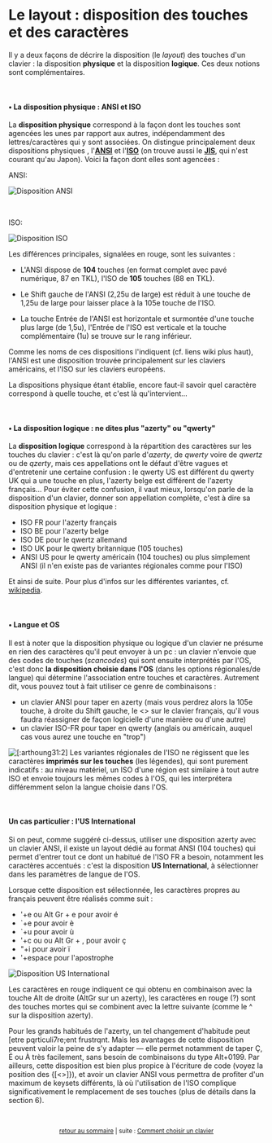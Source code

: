 # Le layout : disposition des touches et des caractères

Il y a deux façons de décrire la disposition (le *layout*) des touches d'un clavier : la disposition **physique** et la disposition **logique**. Ces deux notions sont complémentaires.

&nbsp;

#### • La disposition physique : ANSI et ISO

La **disposition physique** correspond à la façon dont les touches sont agencées les unes par rapport aux autres, indépendamment des lettres/caractères qui y sont associées. On distingue principalement deux dispositions physiques , l'[**ANSI**](http://fr.wikipedia.org/wiki/American_National_Standards_Institute]) et l'[**ISO**](http://fr.wikipedia.org/wiki/Organisation_internationale_de_normalisation) (on trouve aussi le [**JIS**](http://fr.wikipedia.org/wiki/Japanese_Industrial_Standard]), qui n'est courant qu'au Japon). Voici la façon dont elles sont agencées :

ANSI:

![Disposition ANSI](https://i.imgur.com/LaUkKb8.png)

&nbsp;

ISO:

![Disposition ISO](https://i.imgur.com/gt8hFCS.png)

Les différences principales, signalées en rouge, sont les suivantes :

- L'ANSI dispose de **104** touches (en format complet avec pavé numérique, 87 en TKL), l'ISO de **105** touches (88 en TKL).

- Le Shift gauche de l'ANSI (2,25u de large) est réduit à une touche de 1,25u de large pour laisser place à la 105e touche de l'ISO.

- La touche Entrée de l'ANSI est horizontale et surmontée d'une touche plus large (de 1,5u), l'Entrée de l'ISO est verticale et la touche complémentaire (1u) se trouve sur le rang inférieur.

Comme les noms de ces dispositions l'indiquent (cf. liens wiki plus haut), l'ANSI est une disposition trouvée principalement sur les claviers américains, et l'ISO sur les claviers européens.

La dispositions physique étant établie, encore faut-il savoir quel caractère correspond à quelle touche, et c'est là qu'intervient...

&nbsp;

#### • La disposition logique : ne dites plus "azerty" ou "qwerty"

La **disposition logique** correspond à la répartition des caractères sur les touches du clavier : c'est là qu'on parle d'*azerty*, de *qwerty* voire de *qwertz* ou de *qzerty*, mais ces appellations ont le défaut d'être vagues et d'entretenir une certaine confusion : le qwerty US est différent du qwerty UK qui a une touche en plus, l'azerty belge est différent de l'azerty français... Pour éviter cette confusion, il vaut mieux, lorsqu'on parle de la disposition d'un clavier, donner son appellation complète, c'est à dire sa disposition physique et logique : 

- ISO FR pour l'azerty français
- ISO BE pour l'azerty belge
- ISO DE pour le qwertz allemand
- ISO UK pour le qwerty britannique (105 touches)
- ANSI US pour le qwerty américain (104 touches) ou plus simplement ANSI (il n'en existe pas de variantes régionales comme pour l'ISO)

Et ainsi de suite. Pour plus d'infos sur les différentes variantes, cf. [wikipedia](http://en.wikipedia.org/wiki/Keyboard_layout#QWERTY-based_layouts_for_Latin_script).

&nbsp;

#### • Langue et OS

Il est à noter que la disposition physique ou logique d'un clavier ne présume en rien des caractères qu'il peut envoyer à un pc : un clavier n'envoie que des codes de touches (*scancodes*) qui sont ensuite interprétés par l'OS, c'est donc **la disposition choisie dans l'OS** (dans les options régionales/de langue) qui détermine l'association entre touches et caractères. Autrement dit, vous pouvez tout à fait utiliser ce genre de combinaisons :

- un clavier ANSI pour taper en azerty (mais vous perdrez alors la 105e touche, à droite du Shift gauche, le <> sur le clavier français, qu'il vous faudra réassigner de façon logicielle d'une manière ou d'une autre)
- un clavier ISO-FR pour taper en qwerty (anglais ou américain, auquel cas vous aurez une touche en "trop")

![[:arthoung31:2]](https://forum-images.hardware.fr/images/perso/2/arthoung31.gif) Les variantes régionales de l'ISO ne régissent que les caractères **imprimés sur les touches** (les légendes), qui sont purement indicatifs : au niveau matériel, un ISO d'une région est similaire à tout autre ISO et envoie toujours les mêmes codes à l'OS, qui les interprétera différemment selon la langue choisie dans l'OS. 

&nbsp;

#### Un cas particulier : l'US International

Si on peut, comme suggéré ci-dessus, utiliser une disposition azerty avec un clavier ANSI, il existe un layout dédié au format ANSI (104 touches) qui permet d'entrer tout ce dont un habitué de l'ISO FR a besoin, notamment les caractères accentués : c'est la disposition **US International**, à sélectionner dans les paramètres de langue de l'OS. 

Lorsque cette disposition est sélectionnée, les caractères propres au français peuvent être réalisés comme suit :

- '+e ou Alt Gr + e pour avoir é
- `+e pour avoir è
- `+u pour avoir ù
- '+c ou ou Alt Gr + , pour avoir ç
- "+i pour avoir ï
- '+espace pour l'apostrophe

![Disposition US International](https://reho.st/self/66a1be423e6a260ab708a515fbcc95f06c3b1af5.png)

Les caractères en rouge indiquent ce qui obtenu en combinaison avec la touche Alt de droite (AltGr sur un azerty), les caractères en rouge (?) sont des touches mortes qui se combinent avec la lettre suivante (comme le ^ sur la disposition azerty).

Pour les grands habitués de l'azerty, un tel changement d'habitude peut [etre pqrticuli7re;ent frustrqnt. Mais les avantages de cette disposition peuvent valoir la peine de s'y adapter — elle permet notamment de taper Ç, É ou À très facilement, sans besoin de combinaisons du type Alt+0199. Par ailleurs, cette disposition est bien plus propice à l'écriture de code (voyez la position des {[<>]}), et avoir un clavier ANSI vous permettra de profiter d'un maximum de keysets différents, là où l'utilisation de l'ISO complique significativement le remplacement de ses touches (plus de détails dans la section 6).

&nbsp;

<p align="center">
<sub><a href="index.html">retour au sommaire</a> | suite : <a href="05-comment-choisir.html">Comment choisir un clavier</a></sub>
</p>
